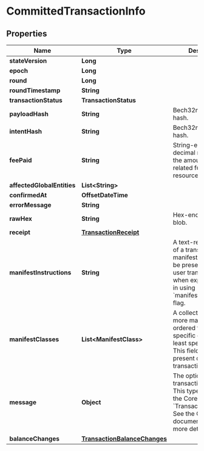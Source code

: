 

# CommittedTransactionInfo


## Properties

| Name | Type | Description | Notes |
|------------ | ------------- | ------------- | -------------|
|**stateVersion** | **Long** |  |  |
|**epoch** | **Long** |  |  |
|**round** | **Long** |  |  |
|**roundTimestamp** | **String** |  |  |
|**transactionStatus** | **TransactionStatus** |  |  |
|**payloadHash** | **String** | Bech32m-encoded hash. |  [optional] |
|**intentHash** | **String** | Bech32m-encoded hash. |  [optional] |
|**feePaid** | **String** | String-encoded decimal representing the amount of a related fungible resource. |  [optional] |
|**affectedGlobalEntities** | **List&lt;String&gt;** |  |  [optional] |
|**confirmedAt** | **OffsetDateTime** |  |  [optional] |
|**errorMessage** | **String** |  |  [optional] |
|**rawHex** | **String** | Hex-encoded binary blob. |  [optional] |
|**receipt** | [**TransactionReceipt**](TransactionReceipt.md) |  |  [optional] |
|**manifestInstructions** | **String** | A text-representation of a transaction manifest. This field will be present only for user transactions and when explicitly opted-in using &#x60;manifest_instructions&#x60; flag.  |  [optional] |
|**manifestClasses** | **List&lt;ManifestClass&gt;** | A collection of zero or more manifest classes ordered from the most specific class to the least specific one. This field will be present only for user transactions.  |  [optional] |
|**message** | **Object** | The optional transaction message. This type is defined in the Core API as &#x60;TransactionMessage&#x60;. See the Core API documentation for more details.  |  [optional] |
|**balanceChanges** | [**TransactionBalanceChanges**](TransactionBalanceChanges.md) |  |  [optional] |



